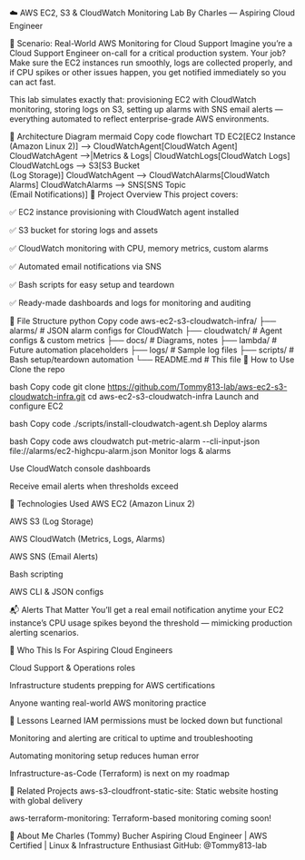 ☁️ AWS EC2, S3 & CloudWatch Monitoring Lab
By Charles — Aspiring Cloud Engineer

🧠 Scenario: Real-World AWS Monitoring for Cloud Support
Imagine you’re a Cloud Support Engineer on-call for a critical production system. Your job? Make sure the EC2 instances run smoothly, logs are collected properly, and if CPU spikes or other issues happen, you get notified immediately so you can act fast.

This lab simulates exactly that: provisioning EC2 with CloudWatch monitoring, storing logs on S3, setting up alarms with SNS email alerts — everything automated to reflect enterprise-grade AWS environments.

📐 Architecture Diagram
mermaid
Copy code
flowchart TD
    EC2[EC2 Instance<br>(Amazon Linux 2)] --> CloudWatchAgent[CloudWatch Agent]
    CloudWatchAgent -->|Metrics & Logs| CloudWatchLogs[CloudWatch Logs]
    CloudWatchLogs --> S3[S3 Bucket<br>(Log Storage)]
    CloudWatchAgent --> CloudWatchAlarms[CloudWatch Alarms]
    CloudWatchAlarms --> SNS[SNS Topic<br>(Email Notifications)]
🔧 Project Overview
This project covers:

✅ EC2 instance provisioning with CloudWatch agent installed

✅ S3 bucket for storing logs and assets

✅ CloudWatch monitoring with CPU, memory metrics, custom alarms

✅ Automated email notifications via SNS

✅ Bash scripts for easy setup and teardown

✅ Ready-made dashboards and logs for monitoring and auditing

📁 File Structure
python
Copy code
aws-ec2-s3-cloudwatch-infra/
├── alarms/          # JSON alarm configs for CloudWatch
├── cloudwatch/      # Agent configs & custom metrics
├── docs/            # Diagrams, notes
├── lambda/          # Future automation placeholders
├── logs/            # Sample log files
├── scripts/         # Bash setup/teardown automation
└── README.md        # This file
🚀 How to Use
Clone the repo

bash
Copy code
git clone https://github.com/Tommy813-lab/aws-ec2-s3-cloudwatch-infra.git
cd aws-ec2-s3-cloudwatch-infra
Launch and configure EC2

bash
Copy code
./scripts/install-cloudwatch-agent.sh
Deploy alarms

bash
Copy code
aws cloudwatch put-metric-alarm --cli-input-json file://alarms/ec2-highcpu-alarm.json
Monitor logs & alarms

Use CloudWatch console dashboards

Receive email alerts when thresholds exceed

🧰 Technologies Used
AWS EC2 (Amazon Linux 2)

AWS S3 (Log Storage)

AWS CloudWatch (Metrics, Logs, Alarms)

AWS SNS (Email Alerts)

Bash scripting

AWS CLI & JSON configs

📬 Alerts That Matter
You’ll get a real email notification anytime your EC2 instance’s CPU usage spikes beyond the threshold — mimicking production alerting scenarios.

🎯 Who This Is For
Aspiring Cloud Engineers

Cloud Support & Operations roles

Infrastructure students prepping for AWS certifications

Anyone wanting real-world AWS monitoring practice

🧠 Lessons Learned
IAM permissions must be locked down but functional

Monitoring and alerting are critical to uptime and troubleshooting

Automating monitoring setup reduces human error

Infrastructure-as-Code (Terraform) is next on my roadmap

🔗 Related Projects
aws-s3-cloudfront-static-site: Static website hosting with global delivery

aws-terraform-monitoring: Terraform-based monitoring coming soon!

📎 About Me
Charles (Tommy) Bucher
Aspiring Cloud Engineer | AWS Certified | Linux & Infrastructure Enthusiast
GitHub: @Tommy813-lab
